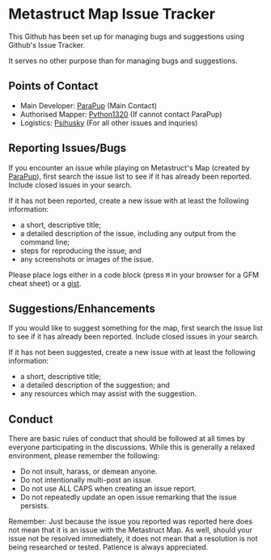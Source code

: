 Metastruct Map Issue Tracker
======================
This Github has been set up for managing bugs and suggestions using Github's Issue Tracker.

It serves no other purpose than for managing bugs and suggestions.

Points of Contact
----------------
* Main Developer: [ParaPup](http://steamcommunity.com/id/ParaPup) (Main Contact)
* Authorised Mapper: [Python1320](http://steamcommunity.com/id/python1320) (If cannot contact ParaPup)
* Logistics: [Psihusky](http://steamcommunity.com/id/Psihusky) (For all other issues and inquries)

Reporting Issues/Bugs
----------------
If you encounter an issue while playing on Metastruct's Map (created by [ParaPup](http://steamcommunity.com/id/ParaPup)), first search the issue list to see if it has already been reported. Include closed issues in your search.

If it has not been reported, create a new issue with at least the following information:

* a short, descriptive title;
* a detailed description of the issue, including any output from the command line;
* steps for reproducing the issue; and
* any screenshots or images of the issue.

Please place logs either in a code block (press `M` in your browser for a GFM cheat sheet) or a [gist](https://gist.github.com).

Suggestions/Enhancements
----------------
If you would like to suggest something for the map, first search the issue list to see if it has already been reported. Include closed issues in your search.

If it has not been suggested, create a new issue with at least the following information:

* a short, descriptive title;
* a detailed description of the suggestion; and
* any resources which may assist with the suggestion.

Conduct
----------------
There are basic rules of conduct that should be followed at all times by everyone participating in the discussions. While this is generally a relaxed environment, please remember the following:

* Do not insult, harass, or demean anyone.
* Do not intentionally multi-post an issue.
* Do not use ALL CAPS when creating an issue report.
* Do not repeatedly update an open issue remarking that the issue persists.

Remember: Just because the issue you reported was reported here does not mean that it is an issue with the Metastruct Map. As well, should your issue not be resolved immediately, it does not mean that a resolution is not being researched or tested. Patience is always appreciated.
